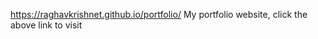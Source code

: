 <a href="https://raghavkrishnet.github.io/portfolio/">https://raghavkrishnet.github.io/portfolio/</a>
My portfolio website, click the above link to visit
